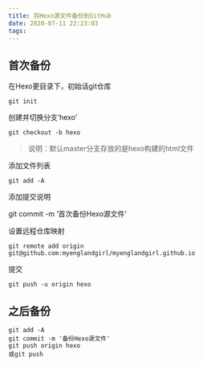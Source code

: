 ```yaml
---
title: 将Hexo源文件备份到GitHub
date: 2020-07-11 22:23:03
tags:
---
```


## 首次备份

在Hexo更目录下，初始话git仓库

```
git init
```

创建并切换分支‘hexo’

```
git checkout -b hexo
```

> 说明：默认master分支存放的是hexo构建的html文件

添加文件列表

```
git add -A
```

添加提交说明

git commit -m ‘首次备份Hexo源文件’

设置远程仓库映射

```
git remote add origin git@github.com:myenglandgirl/myenglandgirl.github.io
```

提交

```
git push -u origin hexo
``` 

## 之后备份

```
git add -A
git commit -m '备份Hexo源文件'
git push origin hexo
或git push
```

